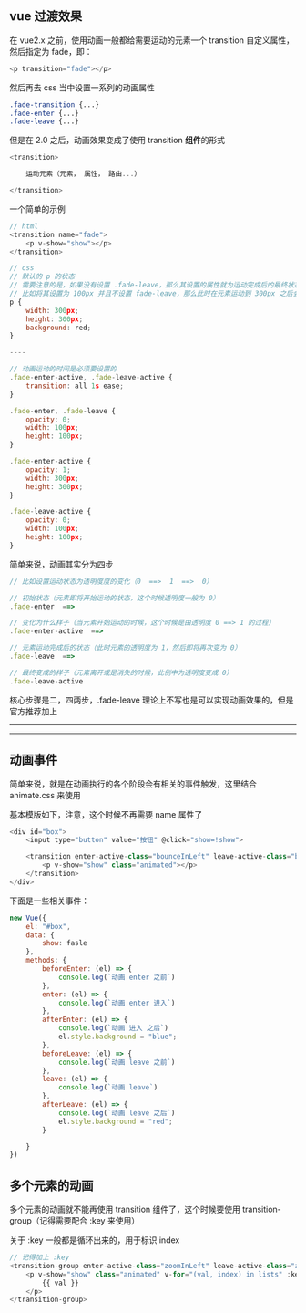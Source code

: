 ## vue 过渡效果

在 vue2.x 之前，使用动画一般都给需要运动的元素一个 transition 自定义属性，然后指定为 fade，即：

```js
<p transition="fade"></p>
```

然后再去 css 当中设置一系列的动画属性

```css
.fade-transition {...}
.fade-enter {...}
.fade-leave {...}
```

但是在 2.0 之后，动画效果变成了使用 transition **组件**的形式

```js
<transition>

    运动元素（元素， 属性， 路由...）

</transition>
```

一个简单的示例

```js
// html
<transition name="fade">
    <p v-show="show"></p>
</transition>

// css
// 默认的 p 的状态
// 需要注意的是，如果没有设置 .fade-leave，那么其设置的属性就为运动完成后的最终状态
// 比如将其设置为 100px 并且不设置 fade-leave，那么此时在元素运动到 300px 之后会回复到 100px 的状态
p {
    width: 300px;
    height: 300px;
    background: red;
}

----

// 动画运动的时间是必须要设置的
.fade-enter-active, .fade-leave-active {
    transition: all 1s ease;
}

.fade-enter, .fade-leave {
    opacity: 0;
    width: 100px;
    height: 100px;
}

.fade-enter-active {
    opacity: 1;
    width: 300px;
    height: 300px;
}

.fade-leave-active {
    opacity: 0;
    width: 100px;
    height: 100px;
}
```

简单来说，动画其实分为四步

```js
// 比如设置运动状态为透明度度的变化（0  ==>  1  ==>  0）

// 初始状态（元素即将开始运动的状态，这个时候透明度一般为 0）
.fade-enter  ==> 

// 变化为什么样子（当元素开始运动的时候，这个时候是由透明度 0 ==> 1 的过程）
.fade-enter-active  ==>  

// 元素运动完成后的状态（此时元素的透明度为 1，然后即将再次变为 0）
.fade-leave  ==>  

// 最终变成的样子（元素离开或是消失的时候，此例中为透明度变成 0）
.fade-leave-active
```

核心步骤是二，四两步，.fade-leave 理论上不写也是可以实现动画效果的，但是官方推荐加上


----

----

## 动画事件

简单来说，就是在动画执行的各个阶段会有相关的事件触发，这里结合 animate.css 来使用

基本模版如下，注意，这个时候不再需要 name 属性了

```js
<div id="box">
    <input type="button" value="按钮" @click="show=!show">

    <transition enter-active-class="bounceInLeft" leave-active-class="bounceOutRight">
        <p v-show="show" class="animated"></p>
    </transition>        
</div>
```

下面是一些相关事件：

```js
new Vue({
    el: "#box",
    data: {
        show: fasle
    },
    methods: {
        beforeEnter: (el) => {
            console.log(`动画 enter 之前`)
        },
        enter: (el) => {
            console.log(`动画 enter 进入`)
        },
        afterEnter: (el) => {
            console.log(`动画 进入 之后`)
            el.style.background = "blue";
        },
        beforeLeave: (el) => {
            console.log(`动画 leave 之前`)
        },
        leave: (el) => {
            console.log(`动画 leave`)
        },
        afterLeave: (el) => {
            console.log(`动画 leave 之后`)
            el.style.background = "red";
        }

    }
})
```


## 多个元素的动画

多个元素的动画就不能再使用 transition 组件了，这个时候要使用 transition-group（记得需要配合 :key 来使用）

关于 :key 一般都是循环出来的，用于标识 index 

```js
// 记得加上 :key
<transition-group enter-active-class="zoomInLeft" leave-active-class="zoomOutRight">
    <p v-show="show" class="animated" v-for="(val, index) in lists" :key="index">
        {{ val }}
    </p>
</transition-group>  
```
